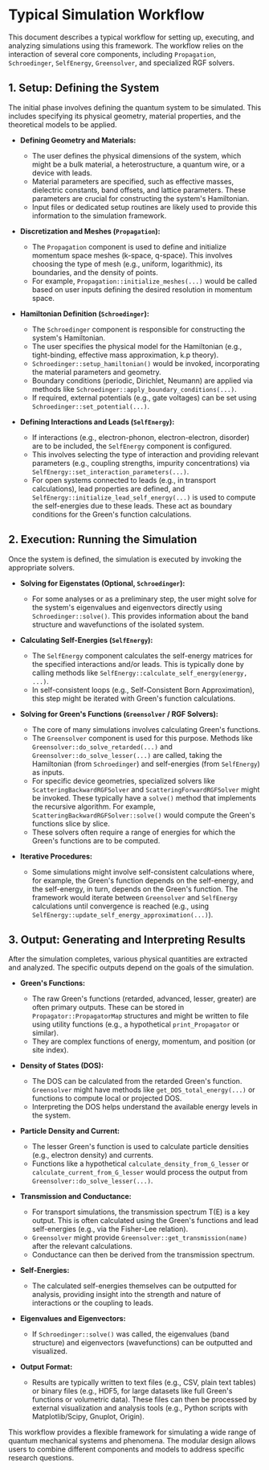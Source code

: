 # Typical Simulation Workflow

This document describes a typical workflow for setting up, executing, and analyzing simulations using this framework. The workflow relies on the interaction of several core components, including `Propagation`, `Schroedinger`, `SelfEnergy`, `Greensolver`, and specialized RGF solvers.

## 1. Setup: Defining the System

The initial phase involves defining the quantum system to be simulated. This includes specifying its physical geometry, material properties, and the theoretical models to be applied.

*   **Defining Geometry and Materials:**
    *   The user defines the physical dimensions of the system, which might be a bulk material, a heterostructure, a quantum wire, or a device with leads.
    *   Material parameters are specified, such as effective masses, dielectric constants, band offsets, and lattice parameters. These parameters are crucial for constructing the system's Hamiltonian.
    *   Input files or dedicated setup routines are likely used to provide this information to the simulation framework.

*   **Discretization and Meshes (`Propagation`):**
    *   The `Propagation` component is used to define and initialize momentum space meshes (k-space, q-space). This involves choosing the type of mesh (e.g., uniform, logarithmic), its boundaries, and the density of points.
    *   For example, `Propagation::initialize_meshes(...)` would be called based on user inputs defining the desired resolution in momentum space.

*   **Hamiltonian Definition (`Schroedinger`):**
    *   The `Schroedinger` component is responsible for constructing the system's Hamiltonian.
    *   The user specifies the physical model for the Hamiltonian (e.g., tight-binding, effective mass approximation, k.p theory).
    *   `Schroedinger::setup_hamiltonian()` would be invoked, incorporating the material parameters and geometry.
    *   Boundary conditions (periodic, Dirichlet, Neumann) are applied via methods like `Schroedinger::apply_boundary_conditions(...)`.
    *   If required, external potentials (e.g., gate voltages) can be set using `Schroedinger::set_potential(...)`.

*   **Defining Interactions and Leads (`SelfEnergy`):**
    *   If interactions (e.g., electron-phonon, electron-electron, disorder) are to be included, the `SelfEnergy` component is configured.
    *   This involves selecting the type of interaction and providing relevant parameters (e.g., coupling strengths, impurity concentrations) via `SelfEnergy::set_interaction_parameters(...)`.
    *   For open systems connected to leads (e.g., in transport calculations), lead properties are defined, and `SelfEnergy::initialize_lead_self_energy(...)` is used to compute the self-energies due to these leads. These act as boundary conditions for the Green's function calculations.

## 2. Execution: Running the Simulation

Once the system is defined, the simulation is executed by invoking the appropriate solvers.

*   **Solving for Eigenstates (Optional, `Schroedinger`):**
    *   For some analyses or as a preliminary step, the user might solve for the system's eigenvalues and eigenvectors directly using `Schroedinger::solve()`. This provides information about the band structure and wavefunctions of the isolated system.

*   **Calculating Self-Energies (`SelfEnergy`):**
    *   The `SelfEnergy` component calculates the self-energy matrices for the specified interactions and/or leads. This is typically done by calling methods like `SelfEnergy::calculate_self_energy(energy, ...)`.
    *   In self-consistent loops (e.g., Self-Consistent Born Approximation), this step might be iterated with Green's function calculations.

*   **Solving for Green's Functions (`Greensolver` / RGF Solvers):**
    *   The core of many simulations involves calculating Green's functions.
    *   The `Greensolver` component is used for this purpose. Methods like `Greensolver::do_solve_retarded(...)` and `Greensolver::do_solve_lesser(...)` are called, taking the Hamiltonian (from `Schroedinger`) and self-energies (from `SelfEnergy`) as inputs.
    *   For specific device geometries, specialized solvers like `ScatteringBackwardRGFSolver` and `ScatteringForwardRGFSolver` might be invoked. These typically have a `solve()` method that implements the recursive algorithm. For example, `ScatteringBackwardRGFSolver::solve()` would compute the Green's functions slice by slice.
    *   These solvers often require a range of energies for which the Green's functions are to be computed.

*   **Iterative Procedures:**
    *   Some simulations might involve self-consistent calculations where, for example, the Green's function depends on the self-energy, and the self-energy, in turn, depends on the Green's function. The framework would iterate between `Greensolver` and `SelfEnergy` calculations until convergence is reached (e.g., using `SelfEnergy::update_self_energy_approximation(...)`).

## 3. Output: Generating and Interpreting Results

After the simulation completes, various physical quantities are extracted and analyzed. The specific outputs depend on the goals of the simulation.

*   **Green's Functions:**
    *   The raw Green's functions (retarded, advanced, lesser, greater) are often primary outputs. These can be stored in `Propagator::PropagatorMap` structures and might be written to file using utility functions (e.g., a hypothetical `print_Propagator` or similar).
    *   They are complex functions of energy, momentum, and position (or site index).

*   **Density of States (DOS):**
    *   The DOS can be calculated from the retarded Green's function. `Greensolver` might have methods like `get_DOS_total_energy(...)` or functions to compute local or projected DOS.
    *   Interpreting the DOS helps understand the available energy levels in the system.

*   **Particle Density and Current:**
    *   The lesser Green's function is used to calculate particle densities (e.g., electron density) and currents.
    *   Functions like a hypothetical `calculate_density_from_G_lesser` or `calculate_current_from_G_lesser` would process the output from `Greensolver::do_solve_lesser(...)`.

*   **Transmission and Conductance:**
    *   For transport simulations, the transmission spectrum T(E) is a key output. This is often calculated using the Green's functions and lead self-energies (e.g., via the Fisher-Lee relation).
    *   `Greensolver` might provide `Greensolver::get_transmission(name)` after the relevant calculations.
    *   Conductance can then be derived from the transmission spectrum.

*   **Self-Energies:**
    *   The calculated self-energies themselves can be outputted for analysis, providing insight into the strength and nature of interactions or the coupling to leads.

*   **Eigenvalues and Eigenvectors:**
    *   If `Schroedinger::solve()` was called, the eigenvalues (band structure) and eigenvectors (wavefunctions) can be outputted and visualized.

*   **Output Format:**
    *   Results are typically written to text files (e.g., CSV, plain text tables) or binary files (e.g., HDF5, for large datasets like full Green's functions or volumetric data). These files can then be processed by external visualization and analysis tools (e.g., Python scripts with Matplotlib/Scipy, Gnuplot, Origin).

This workflow provides a flexible framework for simulating a wide range of quantum mechanical systems and phenomena. The modular design allows users to combine different components and models to address specific research questions.
